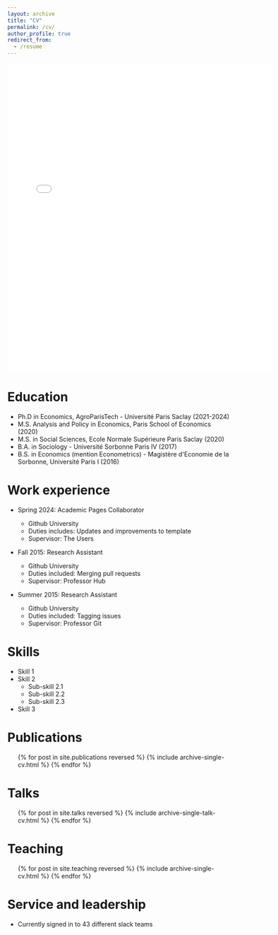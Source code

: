 ```yaml
---
layout: archive
title: "CV"
permalink: /cv/
author_profile: true
redirect_from:
  - /resume
---
```


<embed src="{{ site.baseurl }}/files/CV_SJ_Feb_24.pdf" width="600" height="700" type='application/pdf'> 

Education
======
* Ph.D in Economics, AgroParisTech - Université Paris Saclay (2021-2024)
* M.S. Analysis and Policy in Economics, Paris School of Economics (2020)
* M.S. in Social Sciences, Ecole Normale Supérieure Paris Saclay (2020)
* B.A. in Sociology - Université Sorbonne Paris IV (2017)
* B.S. in Economics (mention Econometrics) - Magistère d'Economie de la Sorbonne, Université Paris I (2016)

Work experience
======
* Spring 2024: Academic Pages Collaborator
  * Github University
  * Duties includes: Updates and improvements to template
  * Supervisor: The Users

* Fall 2015: Research Assistant
  * Github University
  * Duties included: Merging pull requests
  * Supervisor: Professor Hub

* Summer 2015: Research Assistant
  * Github University
  * Duties included: Tagging issues
  * Supervisor: Professor Git
  
Skills
======
* Skill 1
* Skill 2
  * Sub-skill 2.1
  * Sub-skill 2.2
  * Sub-skill 2.3
* Skill 3

Publications
======
  <ul>{% for post in site.publications reversed %}
    {% include archive-single-cv.html %}
  {% endfor %}</ul>
  
Talks
======
  <ul>{% for post in site.talks reversed %}
    {% include archive-single-talk-cv.html  %}
  {% endfor %}</ul>
  
Teaching
======
  <ul>{% for post in site.teaching reversed %}
    {% include archive-single-cv.html %}
  {% endfor %}</ul>
  
Service and leadership
======
* Currently signed in to 43 different slack teams
